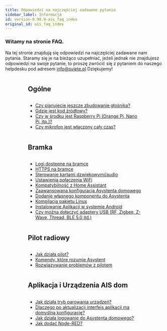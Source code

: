 ```yaml
---
title: Odpowiedzi na najczęściej zadawane pytania
sidebar_label: Informacja
id: version-0.98.9-ais_faq_index
original_id: ais_faq_index
---
```


### Witamy na stronie FAQ.

Na tej stronie znajdują się odpowiedzi na najczęściej zadawane nam pytania. Staramy się je na bieżąco uzupełniać, jeżeli jednak nie znajdujesz odpowiedzi na swoje pytanie, to proszę zwrócić się z pytaniem do naszego helpdesku pod adresem info@sviete.pl Dziękujemy!

<div class="introSection lightBackground">
<div class="container">
<div class="wrapper">
<div style="display:flex;flex-flow:row wrap;justify-content:space-evenly">

<div style="display:flex;flex-direction:column;max-width:360px">
<h2>Ogólne</h2>
<ul style="flex:1">
  <li><a href="/AIS-docs/docs/en/ais_faq_when_speaker.html">Czy planujecie jeszcze zbudowanie głośnika?</a></li>
  <li><a href="/AIS-docs/docs/en/ais_faq_where_is_the_code.html">Gdzie jest kod źródłowy?</a></li>
  <li><a href="/AIS-docs/docs/en/ais_faq_raspberry_pi.html">Czy w środku jest Raspberry Pi (Orange Pi, Nano Pi, itp.)?</a></li>
  <li><a href="/AIS-docs/docs/en/ais_faq_mic_not_on.html">Czy mikrofon jest włączony cały czas?</a></li>
</ul>
<h2>Bramka</h2>
<ul style="flex:1">
  <li><a href="/AIS-docs/docs/en/ais_faq_logs.html">Logi dostępne na bramce</a></li>
  <li><a href="/AIS-docs/docs/en/ais_gate_faq_https.html">HTTPS na bramce</a></li>
  <li><a href="/AIS-docs/docs/en/ais_faq_audio_cards.html">Sterowanie kartami dzwiękowymi/audio</a></li>
  <li><a href="/AIS-docs/docs/en/ais_faq_wifi.html">Ustawienia połączenia WiFi</a></li>
  <li><a href="/AIS-docs/docs/en/ais_gate_faq_hass_compatibility.html">Kompatybilność z Home Assistant</a></li>
  <li><a href="/AIS-docs/docs/en/ais_gate_faq_config_yaml.html">Zaawansowana konfiguracja Asystenta domowego</a></li>
  <li><a href="/AIS-docs/docs/en/ais_gate_faq_custom_component.html">Dodanie własnego komponentu do Asystenta</a></li>
  <li><a href="/AIS-docs/docs/en/ais_gate_faq_package_compile.html">Kompilacja pakietu Linux</a></li>
  <li><a href="/AIS-docs/docs/en/ais_bramka_remote_other_programs.html">Instalowanie Aplikacji w systemie Android</a></li>
  <li><a href="/AIS-docs/docs/en/ais_bramka_faq_usb_dongle.html">Czy można dołączyć adaptery USB (RF, Zigbee, Z-Wave, Thread, BLE 5.0 itd.)</a></li>
</ul>
</div>
<div style="display:flex;flex-direction:column;max-width:360px">
<h2>Pilot radiowy</h2>
<ul style="flex:1">
  <li><a href="/AIS-docs/docs/en/ais_remote_index.html">Jak działa pilot?</a></li>
  <li><a href="/AIS-docs/docs/en/ais_app_assistent_commands.html">Komendy, które rozumie Asystent</a></li>
  <li><a href="/AIS-docs/docs/en/ais_remote_faq_index.html">Rozwiązywanie problemów z pilotem</a></li>
</ul>
<h2>Aplikacja i Urządzenia AIS dom</h2>
<ul style="flex:1">
  <li><a href="/AIS-docs/docs/en/ais_faq_iot_ap_mode.html">Jak działa tryb parowania urządzeń?</a></li>
  <li><a href="/AIS-docs/docs/en/ais_faq_app_lovelace_merge.html">Dlaczego po aktualizacji interfejs aplikacji ma domyślną konfigurację?</a></li>
  <li><a href="/AIS-docs/docs/en/ais_faq_authentication.html"> Jak działa logowanie do Asystenta domowego?</a></li>
  <li><a href="/AIS-docs/docs/en/ais_faq_node_red.html"> Jak dodać Node-RED?</a></li>
</ul>
</div>

</div>
</div>
</div>
</div>
